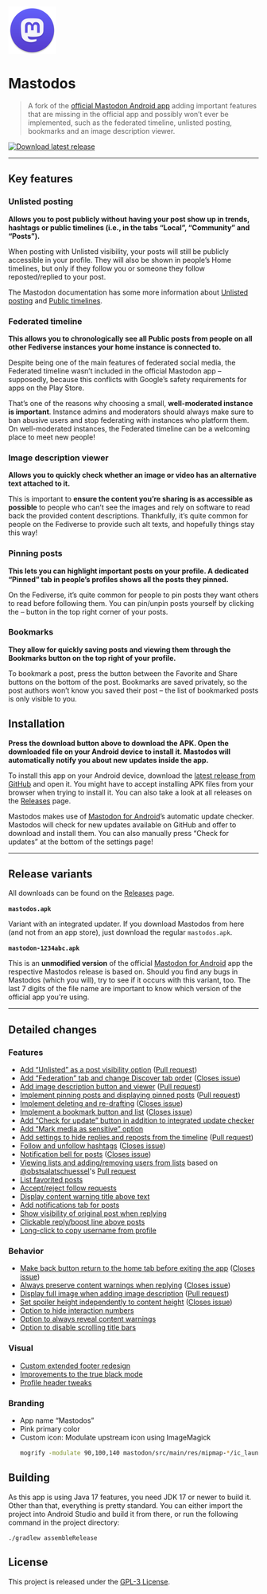 ![Pink version of the Mastodon for Android launcher icon](mastodon/src/main/res/mipmap-xhdpi/ic_launcher_round.png)

# Mastodos

> A fork of the [official Mastodon Android app](https://github.com/mastodon/mastodon-android) adding important features that are missing in the official app and possibly won’t ever be implemented, such as the federated timeline, unlisted posting, bookmarks and an image description viewer.

[![Download latest release](https://img.shields.io/badge/dynamic/json?color=d92aad&label=download%20apk&query=%24.tag_name&url=https%3A%2F%2Fapi.github.com%2Frepos%2Fsk22%2Fmastodon-android-fork%2Freleases%2Flatest&style=for-the-badge)](https://github.com/sk22/mastodos/releases/latest/download/mastodos.apk)

---

## Key features

### **Unlisted posting**

**Allows you to post publicly without having your post show up in trends, hashtags or public timelines (i.e., in the tabs “Local”, “Community” and “Posts”).**

When posting with Unlisted visibility, your posts will still be publicly accessible in your profile. They will also be shown in people’s Home timelines, but only if they follow you or someone they follow reposted/replied to your post.
  
The Mastodon documentation has some more information about [Unlisted posting](https://docs.joinmastodon.org/user/posting/#unlisted) and [Public timelines](https://docs.joinmastodon.org/user/network/#timelines).

### **Federated timeline**

**This allows you to chronologically see all Public posts from people on all other Fediverse instances your home instance is connected to.**

Despite being one of the main features of federated social media, the Federated timeline wasn’t included in the official Mastodon app – supposedly, because this conflicts with Google’s safety requirements for apps on the Play Store.
  
That’s one of the reasons why choosing a small, **well-moderated instance is important**. Instance admins and moderators should always make sure to ban abusive users and stop federating with instances who platform them. On well-moderated instances, the Federated timeline can be a welcoming place to meet new people!

### **Image description viewer**

**Allows you to quickly check whether an image or video has an alternative text attached to it.**

This is important to **ensure the content you’re sharing is as accessible as possible** to people who can’t see the images and rely on software to read back the provided content descriptions. Thankfully, it’s quite common for people on the Fediverse to provide such alt texts, and hopefully things stay this way!

### **Pinning posts**

**This lets you can highlight important posts on your profile. A dedicated “Pinned” tab in people’s profiles shows all the posts they pinned.**

On the Fediverse, it’s quite common for people to pin posts they want others to read before following them. You can pin/unpin posts yourself by clicking the `⋯` button in the top right corner of your posts.

### **Bookmarks**

**They allow for quickly saving posts and viewing them through the Bookmarks button on the top right of your profile.**

To bookmark a post, press the button between the Favorite and Share buttons on the bottom of the post. Bookmarks are saved privately, so the post authors won’t know you saved their post – the list of bookmarked posts is only visible to you.

## Installation

**Press the download button above to download the APK. Open the downloaded file on your Android device to install it. Mastodos will automatically notify you about new updates inside the app.**

To install this app on your Android device, download the [latest release from GitHub](https://github.com/sk22/mastodos/releases/latest/download/mastodos.apk) and open it. You might have to accept installing APK files from your browser when trying to install it. You can also take a look at all releases on the [Releases](https://github.com/sk22/mastodos/releases) page.

Mastodos makes use of [Mastodon for Android](https://github.com/mastodon/mastodon-android)’s automatic update checker. Mastodos will check for new updates available on GitHub and offer to download and install them. You can also manually press “Check for updates” at the bottom of the settings page!

---

## Release variants

All downloads can be found on the [Releases](https://github.com/sk22/mastodos/releases) page.

**`mastodos.apk`**

Variant with an integrated updater. If you download Mastodos from here (and not from an app store), just download the regular `mastodos.apk`.

**`mastodon-1234abc.apk`**

This is an **unmodified version** of the official [Mastodon for Android](https://github.com/mastodon/mastodon-android) app the respective Mastodos release is based on. Should you find any bugs in Mastodos (which you will), try to see if it occurs with this variant, too. The last 7 digits of the file name are important to know which version of the official app you're using.

<!-- **`mastodon-fdroid.apk`**

Variant without the integrated updater. This is the variant to be published to F-Droid.org where an integrated updater is not necessary. -->

---

## Detailed changes

### Features

* [Add “Unlisted” as a post visibility option](https://github.com/mastodon/mastodon-android/compare/master...sk22:mastodos:feature/enable-unlisted)
  ([Pull request](https://github.com/mastodon/mastodon-android/pull/103))
* [Add “Federation” tab and change Discover tab order](https://github.com/mastodon/mastodon-android/compare/master...sk22:mastodos:feature/add-federated-timeline) ([Closes issue](https://github.com/mastodon/mastodon-android/issues/8))
* [Add image description button and viewer](https://github.com/mastodon/mastodon-android/compare/master...sk22:mastodos:feature/display-alt-text) ([Pull request](https://github.com/mastodon/mastodon-android/pull/129))
* [Implement pinning posts and displaying pinned posts](https://github.com/mastodon/mastodon-android/compare/master...sk22:mastodos:feature/pin-posts) ([Pull request](https://github.com/mastodon/mastodon-android/pull/140))
* [Implement deleting and re-drafting](https://github.com/mastodon/mastodon-android/compare/master...sk22:mastodos:feature/delete-redraft) ([Closes issue](https://github.com/mastodon/mastodon-android/issues/21))
* [Implement a bookmark button and list](https://github.com/mastodon/mastodon-android/compare/master...sk22:mastodos:feature/bookmarks) ([Closes issue](https://github.com/mastodon/mastodon-android/issues/22))
* [Add “Check for update” button in addition to integrated update checker](https://github.com/mastodon/mastodon-android/compare/master...sk22:mastodos:feature/check-for-update-button)
* [Add “Mark media as sensitive” option](https://github.com/mastodon/mastodon-android/compare/master...sk22:mastodos:feature/mark-media-as-sensitive)
* [Add settings to hide replies and reposts from the timeline](https://github.com/mastodon/mastodon-android/compare/master...sk22:mastodos:feature/filter-home-timeline) ([Pull request](https://github.com/mastodon/mastodon-android/pull/317))
* [Follow and unfollow hashtags](https://github.com/sk22/mastodos/commit/7d38f031f197aa6cefaf53e39d929538689c1e4e) ([Closes issue](https://github.com/mastodon/mastodon-android/issues/233))
* [Notification bell for posts](https://github.com/sk22/mastodos/commit/b166ca705eb9169025ef32bbe6315b42491b57ea) ([Closes issue](https://github.com/mastodon/mastodon-android/issues/81))
* [Viewing lists and adding/removing users from lists](https://github.com/mastodon/mastodon-android/compare/master...sk22:mastodos:list-timeline-views) based on [@obstsalatschuessel](https://github.com/obstsalatschuessel)'s [Pull request](https://github.com/mastodon/mastodon-android/pull/286)
* [List favorited posts](https://github.com/mastodon/mastodon-android/compare/master...sk22:mastodos:feature/favs-list)
* [Accept/reject follow requests](https://github.com/mastodon/mastodon-android/compare/master...sk22:mastodos:feature/follow-requests)
* [Display content warning title above text](https://github.com/mastodon/mastodon-android/compare/master...sk22:mastodos:feature/cw-above-text)
* [Add notifications tab for posts](https://github.com/mastodon/mastodon-android/compare/master...sk22:mastodos:feature/posts-notifications-tab)
* [Show visibility of original post when replying](https://github.com/mastodon/mastodon-android/compare/master...sk22:mastodos:feature/display-reply-visibility)
* [Clickable reply/boost line above posts](https://github.com/mastodon/mastodon-android/compare/master...sk22:mastodos:clickable-boost-reply-line)
* [Long-click to copy username from profile](https://github.com/mastodon/mastodon-android/compare/master...sk22:mastodos:feature/copy-username)

### Behavior

* [Make back button return to the home tab before exiting the app](https://github.com/mastodon/mastodon-android/compare/master...sk22:mastodos:feature/back-returns-home) ([Closes issue](https://github.com/mastodon/mastodon-android/issues/118))
* [Always preserve content warnings when replying](https://github.com/mastodon/mastodon-android/compare/master...sk22:mastodos:feature/always-preserve-cw) ([Closes issue](https://github.com/mastodon/mastodon-android/issues/113))
* [Display full image when adding image description](https://github.com/mastodon/mastodon-android/compare/master...sk22:mastodos:feature/compose-image-description-full-image) ([Pull request](https://github.com/mastodon/mastodon-android/pull/182))
* [Set spoiler height independently to content height](https://github.com/mastodon/mastodon-android/compare/master...sk22:mastodos:spoiler-height-independent) ([Closes issue](https://github.com/mastodon/mastodon-android/issues/166))
* [Option to hide interaction numbers](https://github.com/mastodon/mastodon-android/compare/master...sk22:mastodos:settings/hide-interaction-numbers)
* [Option to always reveal content warnings](https://github.com/mastodon/mastodon-android/compare/master...sk22:mastodos:feature/cw-above-text)
* [Option to disable scrolling title bars](https://github.com/mastodon/mastodon-android/compare/master...sk22:mastodos:settings/disable-marquee)

### Visual

* [Custom extended footer redesign](https://github.com/mastodon/mastodon-android/compare/master...sk22:mastodos:compact-extended-footer)
* [Improvements to the true black mode](https://github.com/mastodon/mastodon-android/compare/master...sk22:mastodos:true-black-improvements)
* [Profile header tweaks](https://github.com/mastodon/mastodon-android/compare/master...sk22:mastodos:ui/profile-header-tweaks)

### Branding

* App name “Mastodos”
* Pink primary color
* Custom icon: Modulate upstream icon using ImageMagick
  ```bash
  mogrify -modulate 90,100,140 mastodon/src/main/res/mipmap-*/ic_launcher*.png mastodon/src/main/ic_launcher-playstore.png
  ```

## Building

As this app is using Java 17 features, you need JDK 17 or newer to build it. Other than that, everything is pretty standard. You can either import the project into Android Studio and build it from there, or run the following command in the project directory:

```
./gradlew assembleRelease
```

## License

This project is released under the [GPL-3 License](./LICENSE).
